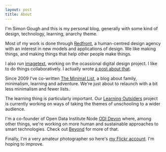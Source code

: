 ```yaml
---
layout: post
title: About
---
```

I'm Simon Gough and this is my personal blog, generally with some kind of design, technology, learning, anarchy theme.

Most of my work is done through [Redfront](http://redfront.co.uk), a human-centred design agency with an interest in new models and applications of design. We like making things, and making things that help other people make things.

I also run [imagetext](http://imagetext.co.uk), working on the ocassional digital design project. I like to do things collaboratively. I actually wrote [a post about that](http://mistergough.com/2014/03/29/the-lone-designer.html).

Since 2009 I've co-written [The Minimal List](http://theminimallist.com), a blog about family, minimalism, learning and adventure. We're just about to relaunch with a bit less minimalism and fewer lists.

The learning thing is particularly important. Our [Learning Outsiders](http://learningoutsiders.com) project is currently working on ways of taking the themes of unschooling to a wider audience.

I'm a co-founder of Open Data Institute Node [ODI Devon](http://devon.theodi.org) where, among other things, we're working on more human and sustainable approaches to smart technologies. Check out [Beyond](http://beyond.place) for more of that.

Finally, I'm a very amateur photographer so here's [my Flickr account](https://www.flickr.com/photos/mistergough/). I'm hoping to improve.
